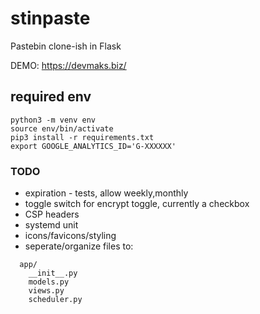 # stinpaste

Pastebin clone-ish in Flask

DEMO: https://devmaks.biz/


## required env
```
python3 -m venv env
source env/bin/activate
pip3 install -r requirements.txt
export GOOGLE_ANALYTICS_ID='G-XXXXXX'
```

### TODO 

- expiration - tests, allow weekly,monthly
- toggle switch for encrypt toggle, currently a checkbox
- CSP headers
- systemd unit
- icons/favicons/styling
- seperate/organize files to:
```
  app/
    __init__.py
    models.py
    views.py
    scheduler.py

```
